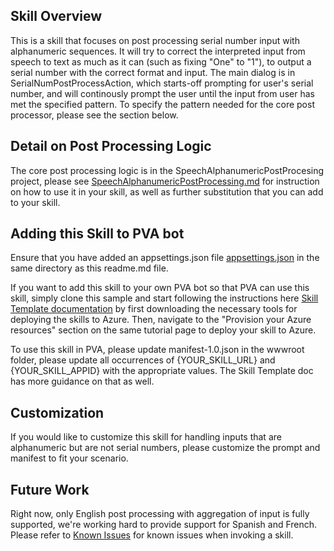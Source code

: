 ## Skill Overview
This is a skill that focuses on post processing serial number input with alphanumeric sequences. It will try to correct the interpreted input from speech to text as much as it can (such as fixing "One" to "1"), to output a serial number with the correct format and input. 
The main dialog is in SerialNumPostProcessAction, which starts-off prompting for user's serial number, and will continously prompt the user until the input from user has met the specified pattern. 
To specify the pattern needed for the core post processor, please see the section below.

## Detail on Post Processing Logic
The core post processing logic is in the SpeechAlphanumericPostProcesing project, please see [SpeechAlphanumericPostProcessing.md](https://github.com/microsoft/botframework-telephony/blob/main/experimental/SerialNumPostProcessingSkillSample/SpeechAlphanumericPostProcessing/SpeechAlphanumericPostProcessing.md) for instruction on how to use it in your skill, as well as further substitution that you can add to your skill.

## Adding this Skill to PVA bot
Ensure that you have added an appsettings.json file [appsettings.json](https://github.com/microsoft/botframework-solutions/blob/master/samples/csharp/skill/SkillSample/appsettings.json) in the same directory as this readme.md file. 

If you want to add this skill to your own PVA bot so that PVA can use this skill, simply clone this sample and start following the instructions here [Skill Template documentation](https://microsoft.github.io/botframework-solutions/skills/tutorials/create-skill/csharp/2-download-and-install/) by first downloading the necessary tools for deploying the skills to Azure. 
Then, navigate to the "Provision your Azure resources" section on the same tutorial page to deploy your skill to Azure.

To use this skill in PVA, please update manifest-1.0.json in the wwwroot folder, please update all occurrences of {YOUR_SKILL_URL} and {YOUR_SKILL_APPID} with the appropriate values. The Skill Template doc has more guidance on that as well.

## Customization
If you would like to customize this skill for handling inputs that are alphanumeric but are not serial numbers, please customize the prompt and manifest to fit your scenario.

## Future Work
Right now, only English post processing with aggregation of input is fully supported, we're working hard to provide support for Spanish and French.
Please refer to [Known Issues](https://microsoft.github.io/botframework-solutions/help/known-issues/#http-500-error-when-invoking-a-skill) for known issues when invoking a skill.